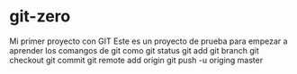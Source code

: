 # git-zero
Mi primer proyecto con GIT
Este es un proyecto de prueba para empezar a aprender los comangos de git
como git status
git add
git branch
git checkout 
git commit
git remote add origin
git push -u origing master
